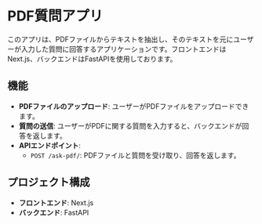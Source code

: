 # PDF質問アプリ

このアプリは、PDFファイルからテキストを抽出し、そのテキストを元にユーザーが入力した質問に回答するアプリケーションです。フロントエンドはNext.js、バックエンドはFastAPIを使用しております。

## 機能

- **PDFファイルのアップロード**: ユーザーがPDFファイルをアップロードできます。
- **質問の送信**: ユーザーがPDFに関する質問を入力すると、バックエンドが回答を返します。
- **APIエンドポイント**:
  - `POST /ask-pdf/`: PDFファイルと質問を受け取り、回答を返します。

## プロジェクト構成

- **フロントエンド**: Next.js
- **バックエンド**: FastAPI

